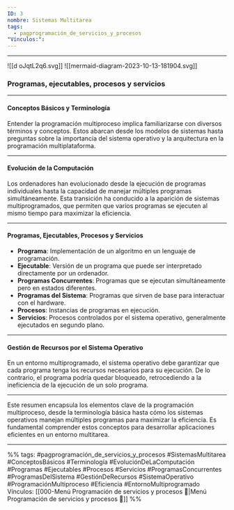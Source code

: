 ```yaml
---
ID: 3
nombre: Sistemas Multitarea
tags:
  - pagprogramación_de_servicios_y_procesos
"Vínculos:":
---
```

___
![[d oJqtL2q6.svg]]
![[mermaid-diagram-2023-10-13-181904.svg]]
### Programas, ejecutables, procesos y servicios

---

#### Conceptos Básicos y Terminología

Entender la programación multiproceso implica familiarizarse con diversos términos y conceptos. Estos abarcan desde los modelos de sistemas hasta preguntas sobre la importancia del sistema operativo y la arquitectura en la programación multiplataforma.

---

#### Evolución de la Computación

Los ordenadores han evolucionado desde la ejecución de programas individuales hasta la capacidad de manejar múltiples programas simultáneamente. Esta transición ha conducido a la aparición de sistemas multiprogramados, que permiten que varios programas se ejecuten al mismo tiempo para maximizar la eficiencia.

---

#### Programas, Ejecutables, Procesos y Servicios

- **Programa**: Implementación de un algoritmo en un lenguaje de programación.
- **Ejecutable**: Versión de un programa que puede ser interpretado directamente por un ordenador.
- **Programas Concurrentes**: Programas que se ejecutan simultáneamente pero en estados diferentes.
- **Programas del Sistema**: Programas que sirven de base para interactuar con el hardware.
- **Procesos**: Instancias de programas en ejecución.
- **Servicios**: Procesos controlados por el sistema operativo, generalmente ejecutados en segundo plano.

---

#### Gestión de Recursos por el Sistema Operativo

En un entorno multiprogramado, el sistema operativo debe garantizar que cada programa tenga los recursos necesarios para su ejecución. De lo contrario, el programa podría quedar bloqueado, retrocediendo a la ineficiencia de la ejecución de un solo programa.

---

Este resumen encapsula los elementos clave de la programación multiproceso, desde la terminología básica hasta cómo los sistemas operativos manejan múltiples programas para maximizar la eficiencia. Es fundamental comprender estos conceptos para desarrollar aplicaciones eficientes en un entorno multitarea.

___
%%
tags:  #pagprogramación_de_servicios_y_procesos  #SistemasMultitarea #ConceptosBásicos #Terminología #EvoluciónDeLaComputación #Programas #Ejecutables #Procesos #Servicios #ProgramasConcurrentes #ProgramasDelSistema #GestiónDeRecursos #SistemaOperativo #ProgramaciónMultiproceso #Eficiencia #EntornoMultiprogramado
Vínculos:  [[000-Menú Programación de servicios y procesos 📃|Menú Programación de servicios y procesos 📃]]
%%